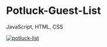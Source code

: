 # Potluck-Guest-List
JavaScript, HTML, CSS

[![potluck-list](https://user-images.githubusercontent.com/36923806/210901434-91054a1d-1cb6-4cea-a4e3-f9cd7b2264e4.png)](https://francescabambozzi.github.io/Potluck-Guest-List/)
